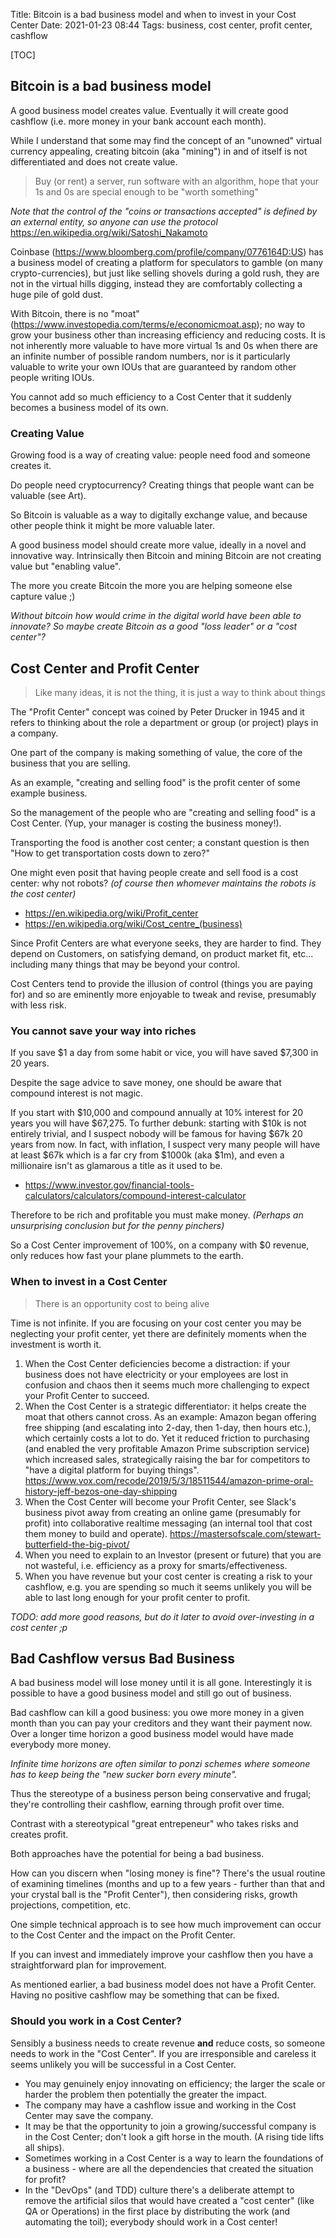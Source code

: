 Title: Bitcoin is a bad business model and when to invest in your Cost Center
Date: 2021-01-23 08:44
Tags: business, cost center, profit center, cashflow

[TOC]

## Bitcoin is a bad business model

A good business model creates value. Eventually it will create good cashflow (i.e. more money in your bank account each month).

While I understand that some may find the concept of an "unowned" virtual currency appealing, creating bitcoin (aka "mining") in and of itself is not differentiated and does not create value.

> Buy (or rent) a server, run software with an algorithm, hope that your 1s and 0s are special enough to be "worth something"

*Note that the control of the "coins or transactions accepted" is defined by an external entity, so anyone can use the protocol*
<https://en.wikipedia.org/wiki/Satoshi_Nakamoto>

Coinbase (<https://www.bloomberg.com/profile/company/0776164D:US>) has a business model of creating a platform for speculators to gamble (on many crypto-currencies), but just like selling shovels during a gold rush, they are not in the virtual hills digging, instead they are comfortably collecting a huge pile of gold dust.

With Bitcoin, there is no "moat" (<https://www.investopedia.com/terms/e/economicmoat.asp>); no way to grow your business other than increasing efficiency and reducing costs. It is not inherently more valuable to have more virtual 1s and 0s when there are an infinite number of possible random numbers, nor is it particularly valuable to write your own IOUs that are guaranteed by random other people writing IOUs.

You cannot add so much efficiency to a Cost Center that it suddenly becomes a business model of its own.

### Creating Value

Growing food is a way of creating value: people need food and someone creates it.

Do people need cryptocurrency? Creating things that people want can be valuable (see Art).

So Bitcoin is valuable as a way to digitally exchange value, and because other people think it might be more valuable later.

A good business model should create more value, ideally in a novel and innovative way. Intrinsically then Bitcoin and mining Bitcoin are not creating value but "enabling value".

The more you create Bitcoin the more you are helping someone else capture value ;)

*Without bitcoin how would crime in the digital world have been able to innovate? So maybe create Bitcoin as a good "loss leader" or a "cost center"?*


## Cost Center and Profit Center

> Like many ideas, it is not the thing, it is just a way to think about things

The "Profit Center" concept was coined by Peter Drucker in 1945 and it refers to thinking about the role a department or group (or project) plays in a company.

One part of the company is making something of value, the core of the business that you are selling.

As an example, "creating and selling food" is the profit center of some example business.

So the management of the people who are "creating and selling food" is a Cost Center. (Yup, your manager is costing the business money!).

Transporting the food is another cost center; a constant question is then "How to get transportation costs down to zero?"

One might even posit that having people create and sell food is a cost center: why not robots? *(of course then whomever maintains the robots is the cost center)*

- <https://en.wikipedia.org/wiki/Profit_center>
- <https://en.wikipedia.org/wiki/Cost_centre_(business)>

Since Profit Centers are what everyone seeks, they are harder to find. They depend on Customers, on satisfying demand, on product market fit, etc... including many things that may be beyond your control.

Cost Centers tend to provide the illusion of control (things you are paying for) and so are eminently more enjoyable to tweak and revise, presumably with less risk.


### You cannot save your way into riches

If you save $1 a day from some habit or vice, you will have saved $7,300 in 20 years.

Despite the sage advice to save money, one should be aware that compound interest is not magic.

If you start with $10,000 and compound annually at 10% interest for 20 years you will have $67,275.  To further debunk: starting with $10k is not entirely trivial, and I suspect nobody will be famous for having $67k 20 years from now. In fact, with inflation, I suspect very many people will have at least $67k which is a far cry from $1000k (aka $1m), and even a millionaire isn't as glamarous a title as it used to be.

- <https://www.investor.gov/financial-tools-calculators/calculators/compound-interest-calculator>

Therefore to be rich and profitable you must make money. *(Perhaps an unsurprising conclusion but for the penny pinchers)*

So a Cost Center improvement of 100%, on a company with $0 revenue, only reduces how fast your plane plummets to the earth.


### When to invest in a Cost Center

> There is an opportunity cost to being alive

Time is not infinite. If you are focusing on your cost center you may be neglecting your profit center, yet there are definitely moments when the investment is worth it.

1. When the Cost Center deficiencies become a distraction: if your business does not have electricity or your employees are lost in confusion and chaos then it seems much more challenging to expect your Profit Center to succeed.
1. When the Cost Center is a strategic differentiator: it helps create the moat that others cannot cross. As an example: Amazon began offering free shipping (and escalating into 2-day, then 1-day, then hours etc.), which certainly costs a lot to do. Yet it reduced friction to purchasing (and enabled the very profitable Amazon Prime subscription service) which increased sales, strategically raising the bar for competitors to "have a digital platform for buying things". <https://www.vox.com/recode/2019/5/3/18511544/amazon-prime-oral-history-jeff-bezos-one-day-shipping>
1. When the Cost Center will become your Profit Center, see Slack's business pivot away from creating an online game (presumably for profit) into collaborative realtime messaging (an internal tool that cost them money to build and operate). <https://mastersofscale.com/stewart-butterfield-the-big-pivot/>
1. When you need to explain to an Investor (present or future) that you are not wasteful, i.e. efficiency as a proxy for smarts/effectiveness.
1. When you have revenue but your cost center is creating a risk to your cashflow, e.g. you are spending so much it seems unlikely you will be able to last long enough for your profit center to profit.

*TODO: add more good reasons, but do it later to avoid over-investing in a cost center ;p*

## Bad Cashflow versus Bad Business

A bad business model will lose money until it is all gone. Interestingly it is possible to have a good business model and still go out of business.

Bad cashflow can kill a good business: you owe more money in a given month than you can pay your creditors and they want their payment now. Over a longer time horizon a good business model would have made everybody more money.

*Infinite time horizons are often similar to ponzi schemes where someone has to keep being the "new sucker born every minute".*

Thus the stereotype of a business person being conservative and frugal; they're controlling their cashflow, earning through profit over time.

Contrast with a stereotypical "great entrepeneur" who takes risks and creates profit.

Both approaches have the potential for being a bad business.

How can you discern when "losing money is fine"? There's the usual routine of examining timelines (months and up to a few years - further than that and your crystal ball is the "Profit Center"), then considering risks, growth projections, competition, etc.

One simple technical approach is to see how much improvement can occur to the Cost Center and the impact on the Profit Center.

If you can invest and immediately improve your cashflow then you have a straightforward plan for improvement.

As mentioned earlier, a bad business model does not have a Profit Center. Having no positive cashflow may be something that can be fixed.

### Should you work in a Cost Center?

Sensibly a business needs to create revenue **and** reduce costs, so someone needs to work in the "Cost Center". If you are irresponsible and careless it seems unlikely you will be successful in a Cost Center.

- You may genuinely enjoy innovating on efficiency; the larger the scale or harder the problem then potentially the greater the impact.
- The company may have a cashflow issue and working in the Cost Center may save the company.
- It may be that the opportunity to join a growing/successful company is in the Cost Center; don't look a gift horse in the mouth. (A rising tide lifts all ships).
- Sometimes working in a Cost Center is a way to learn the foundations of a business - where are all the dependencies that created the situation for profit?
- In the "DevOps" (and TDD) culture there's a deliberate attempt to remove the artificial silos that would have created a "cost center" (like QA or Operations) in the first place by distributing the work (and automating the toil); everybody should work in a Cost center!

